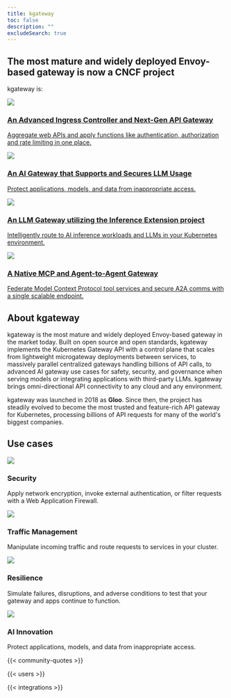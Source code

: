 ```yaml
---
title: kgateway
toc: false
description: ""
excludeSearch: true
---
```



<section class="bg-primary-bg text-white pt-[7.875rem] pb-40 bg-[url(/hero-background.svg)] bg-center bg-no-repeat bg-[length:61.85319rem_60.14119rem] lg:bg-auto">
  <div class="py-8 lg:py-16 flex items-center px-6">
    <div class="text-center mx-auto inline-block">
      <h1 class="text-3xl/tight lg:text-6xl/tight max-w-4xl font-bold mt-6 mx-auto font-heading">The most mature and widely deployed Envoy-based gateway is now a CNCF project</h1>
      <p class="text-2xl lg:text-4xl max-w-4xl font-semibold mt-6 lg:mt-16 mx-auto font-heading">kgateway is:</h2>
    </div>
  </div>

  <div class="flex gap-8 flex-wrap justify-center px-8 md:px-12 xl:px-25">
    <div class="flex gap-8 flex-wrap w-full md:w-auto">
      <a href="/docs/about/overview" class="flex md:flex-col items-start bg-card-bg px-4 py-[3.75rem] gap-[1.6875rem] md:gap-[3.125rem] w-full md:w-[17.875rem] min-h-[7.4375rem] md:min-h-[25rem] flex-wrap justify-center rounded-xl">
        <div class="flex flex-row md:flex-col gap-8 justify-center items-center">
          <img src="/feature-api-gateway.svg" />
          <h3 class="font-semibold text-[1.25rem] md:text-[1.5625rem] leading-[1.71875rem] text-primary-text font-heading text-center min-h-16">An Advanced Ingress Controller and Next-Gen API Gateway</h3>
        </div>
        <p class="text-primary-text text-center px-4 md:min-h-24">Aggregate web APIs and apply functions like authentication, authorization and rate limiting in one place.</p>
      </a>
      <a href="/docs/ai/" class="flex md:flex-col items-start bg-card-bg px-4 py-[3.75rem] gap-[1.6875rem] md:gap-[3.125rem] w-full md:w-[17.875rem] min-h-[7.4375rem] md:min-h-[25rem] flex-wrap justify-center rounded-xl">
        <div class="flex flex-row md:flex-col gap-8 justify-center items-center">
          <img src="/use-case-ai.svg" />
          <h3 class="font-semibold text-[1.25rem] md:text-[1.5625rem] leading-[1.71875rem] text-primary-text font-heading text-center min-h-16">An AI Gateway that Supports and Secures LLM Usage</h3>
        </div>
        <p class="text-primary-text text-center px-4 md:min-h-24">Protect applications, models, and data from inappropriate access.</p>
      </a>
    </div>
    <div class="flex gap-8 flex-wrap w-full md:w-auto">
      <a href="/docs/integrations/inference-extension/" class="flex md:flex-col items-start bg-card-bg px-4 py-[3.75rem] gap-[1.6875rem] md:gap-[3.125rem] w-full md:w-[17.875rem] min-h-[7.4375rem] md:min-h-[25rem] flex-wrap justify-center rounded-xl">
        <div class="flex flex-row md:flex-col gap-8 justify-center items-center">
          <img src="/feature-ingress.svg" />
          <h3 class="font-semibold text-[1.25rem] md:text-[1.5625rem] leading-[1.71875rem] text-primary-text font-heading text-center min-h-16">An LLM Gateway utilizing the Inference Extension project</h3>
        </div>
        <p class="text-primary-text text-center px-4 md:min-h-24">Intelligently route to AI inference workloads and LLMs in your Kubernetes environment.</p>
      </a>
      <a href="/docs/mcp" class="flex md:flex-col items-start bg-card-bg px-4 py-[3.75rem] gap-[1.6875rem] md:gap-[3.125rem] w-full md:w-[17.875rem] min-h-[7.4375rem] md:min-h-[25rem] flex-wrap justify-center rounded-xl">
        <div class="flex flex-row md:flex-col gap-8 justify-center items-center">
          <img src="/feature-mcp.svg" />
          <h3 class="font-semibold text-[1.25rem] md:text-[1.5625rem] leading-[1.71875rem] text-primary-text font-heading text-center min-h-16">A Native MCP and Agent-to-Agent Gateway</h3>
        </div>
        <p class="text-primary-text text-center px-4 md:min-h-24">Federate Model Context Protocol tool services and secure A2A comms with a single scalable endpoint.</p>
      </a>
    </div>
  </div>  
</section>

<section id="about" class="py-[4.375rem] md:py-50 px-4 md:px-12 xl:px-25 bg-card-bg">
 <div class="flex flex-col gap-[3.125rem] md:gap-[6.94rem] items-center">
  <h2 class="text-primary-text text-[2.5rem] leading-[2.75rem] font-semibold font-heading tracking-tight">
      About kgateway
    </h2>
    <div class="flex gap-8 flex-wrap justify-center text-l lg:text-xl px-4">
      <p class="text-primary-text max-w-4xl mx-auto">kgateway is the most mature and widely deployed Envoy-based gateway in the market today. Built on open source and open standards, kgateway implements the Kubernetes Gateway API with a control plane that scales from lightweight microgateway deployments between services, to massively parallel centralized gateways handling billions of API calls, to advanced AI gateway use cases for safety, security, and governance when serving models or integrating applications with third-party LLMs. kgateway brings omni-directional API connectivity to any cloud and any environment.</p>
      <p class="text-primary-text max-w-4xl mx-auto">kgateway was launched in 2018 as <b>Gloo</b>. Since then, the project has steadily evolved to become the most trusted and feature-rich API gateway for Kubernetes, processing billions of API requests for many of the world's biggest companies.</p>
    </div>
  </div>
</section>


<section id="use-cases" class="py-[4.375rem] md:py-50 px-4 md:px-12 xl:px-25 flex flex-col gap-[3.125rem] md:gap-[6.94rem] items-center max-w-[1440px] mx-auto">
  <h2 class="text-primary-text text-[2.5rem] leading-[2.75rem] font-semibold font-heading tracking-tight">
    Use cases
  </h2>
  <div class="flex gap-8 flex-wrap justify-center">
    <div class="flex gap-8 flex-wrap w-full md:w-auto">
      <div class="flex md:flex-col items-center bg-card-bg px-4 py-[3.75rem] gap-[1.6875rem] md:gap-[3.125rem] w-full md:w-[17.875rem] min-h-[7.4375rem] md:min-h-[25rem] flex-wrap justify-center rounded-xl">
        <div class="flex flex-row md:flex-col gap-8 justify-center items-center">
          <img src="/use-case-security.svg" />
          <h3 class="font-semibold text-[1.25rem] md:text-[1.5625rem] leading-[1.71875rem] text-primary-text font-heading">Security</h3>
        </div>
        <p class="text-primary-text text-center">Apply network encryption, invoke external authentication, or filter requests with a Web Application Firewall.</p>
      </div>
      <div class="flex md:flex-col items-center bg-card-bg px-4 py-[3.75rem] gap-[1.6875rem] md:gap-[3.125rem] w-full md:w-[17.875rem] min-h-[7.4375rem] md:min-h-[25rem] flex-wrap justify-center rounded-xl">
        <div class="flex flex-row md:flex-col gap-8 justify-center items-center">
          <img src="/use-case-traffic.svg" />
          <h3 class="font-semibold text-[1.25rem] md:text-[1.5625rem] leading-[1.71875rem] text-primary-text font-heading">Traffic Management</h3>
        </div>
        <p class="text-primary-text text-center">Manipulate incoming traffic and route requests to services in your cluster.</p>
      </div>
    </div>
    <div class="flex gap-8 flex-wrap w-full md:w-auto">
      <div class="flex md:flex-col items-center bg-card-bg px-4 py-[3.75rem] gap-[1.6875rem] md:gap-[3.125rem] w-full md:w-[17.875rem] min-h-[7.4375rem] md:min-h-[25rem] flex-wrap justify-center rounded-xl">
        <div class="flex flex-row md:flex-col gap-8 justify-center items-center">
          <img src="/use-case-resilience.svg" />
          <h3 class="font-semibold text-[1.25rem] md:text-[1.5625rem] leading-[1.71875rem] text-primary-text font-heading">Resilience</h3>
        </div>
        <p class="text-primary-text text-center">Simulate failures, disruptions, and adverse conditions to test that your gateway and apps continue to function.</p>
      </div>
      <div class="flex md:flex-col items-center bg-card-bg px-4 py-[3.75rem] gap-[1.6875rem] md:gap-[3.125rem] w-full md:w-[17.875rem] min-h-[7.4375rem] md:min-h-[25rem] flex-wrap justify-center rounded-xl">
        <div class="flex flex-row md:flex-col gap-8 justify-center items-center">
          <img src="/use-case-ai.svg" />
          <h3 class="font-semibold text-[1.25rem] md:text-[1.5625rem] leading-[1.71875rem] text-primary-text font-heading">AI Innovation</h3>
        </div>
        <p class="text-primary-text text-center">Protect applications, models, and data from inappropriate access.</p>
      </div>
    </div>
  </div>
</section>

{{< community-quotes >}}

{{< users >}}

{{< integrations >}}